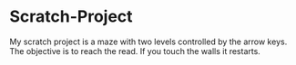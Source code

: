 # Scratch-Project
My scratch project is a maze with two levels controlled by the arrow keys. The objective is to reach the read. If you touch the walls it restarts. 
